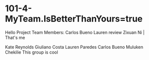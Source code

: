 # 101-4-MyTeam.IsBetterThanYours=true

Hello
Project Team Members:
Carlos Bueno
Lauren review
Zixuan Ni | That's me

Kate Reynolds
Giuliano Costa
Lauren Paredes
Carlos Bueno
Muluken Chekilie
This group is cool
